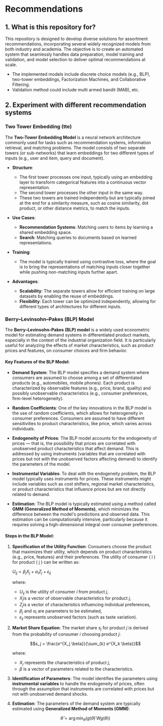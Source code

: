 # Recommendations
## 1. What is this repository for?
This repository is designed to develop diverse solutions for assortment recommendations, incorporating several widely recognized models from both industry and academia. The objective is to create an automated system that seamlessly handles data preparation, model training and validation, and model selection to deliver optimal recommendations at scale. 

- The implemented models include discrete choice models (e.g., BLP), two-tower embeddings, Factorization Machines, and Collaborative Filtering.
- Validation method could include multi armed bandit (MAB), etc.
   
## 2. Experiment with different recommendation systems

### Two Tower Embedding (tte)
The **Two-Tower Embedding Model** is a neural network architecture commonly used for tasks such as recommendation systems, information retrieval, and matching problems. The model consists of two separate towers (or sub-networks) that learn embeddings for two different types of inputs (e.g., user and item, query and document).

- **Structure**: 
  - The first tower processes one input, typically using an embedding layer to transform categorical features into a continuous vector representation.
  - The second tower processes the other input in the same way.
  - These two towers are trained independently but are typically joined at the end for a similarity measure, such as cosine similarity, dot product, or other distance metrics, to match the inputs.

- **Use Cases**: 
  - **Recommendation Systems**: Matching users to items by learning a shared embedding space.
  - **Search**: Matching queries to documents based on learned representations.
  
- **Training**:
  - The model is typically trained using contrastive loss, where the goal is to bring the representations of matching inputs closer together while pushing non-matching inputs further apart.

- **Advantages**:
  - **Scalability**: The separate towers allow for efficient training on large datasets by enabling the reuse of embeddings.
  - **Flexibility**: Each tower can be optimized independently, allowing for different types of architectures for different inputs.


### Berry–Levinsohn–Pakes (BLP) Model

The **Berry–Levinsohn–Pakes (BLP) model** is a widely used econometric model for estimating demand systems in differentiated product markets, especially in the context of the industrial organization field. It is particularly useful for analyzing the effects of market characteristics, such as product prices and features, on consumer choices and firm behavior.

#### Key Features of the BLP Model:

- **Demand System**: The BLP model specifies a demand system where consumers are assumed to choose among a set of differentiated products (e.g., automobiles, mobile phones). Each product is characterized by observable features (e.g., price, brand, quality) and possibly unobservable characteristics (e.g., consumer preferences, firm-level heterogeneity).

- **Random Coefficients**: One of the key innovations in the BLP model is the use of random coefficients, which allows for heterogeneity in consumer preferences. Consumers are assumed to have different sensitivities to product characteristics, like price, which varies across individuals.

- **Endogeneity of Prices**: The BLP model accounts for the endogeneity of prices — that is, the possibility that prices are correlated with unobserved product characteristics that affect demand. This is addressed by using instruments (variables that are correlated with prices but not with the unobserved factors affecting demand) to identify the parameters of the model.

- **Instrumental Variables**: To deal with the endogeneity problem, the BLP model typically uses instruments for prices. These instruments might include variables such as cost shifters, regional market characteristics, or product characteristics that influence prices but are not directly related to demand.

- **Estimation**: The BLP model is typically estimated using a method called **GMM (Generalized Method of Moments)**, which minimizes the difference between the model's predictions and observed data. This estimation can be computationally intensive, particularly because it requires solving a high-dimensional integral over consumer preferences.

#### Steps in the BLP Model:
1. **Specification of the Utility Function**:
   Consumers choose the product that maximizes their utility, which depends on product characteristics (e.g., price, features) and their preferences.
   The utility of consumer \( i \) for product \( j \) can be written as:
   
   $U_{ij} = \beta_j X_j + \alpha_i Z_j + \epsilon_{ij}$
   
   where:
   - $U_{ij}$ is the utility of consumer $i$ from product $j$,
   - $X_j$is a vector of observable characteristics for product $j$,
   - $Z_j$is a vector of characteristics influencing individual preferences,
   - $\beta_j$ and $\alpha_i$ are parameters to be estimated,
   - $\epsilon_{ij}$ represents unobserved factors (such as taste variation).

2. **Market Share Equation**:
   The market share $s_j$ for product $j$ is derived from the probability of consumer $i$ choosing product $j$:
   
   $$s_j = \frac{e^{X_j \beta}}{\sum_{k} e^{X_k \beta}}$$

   where:
   - $X_j$ represents the characteristics of product $j$,
   - $\beta$ is a vector of parameters related to the characteristics.

3. **Identification of Parameters**:
   The model identifies the parameters using **instrumental variables** to handle the endogeneity of prices, often through the assumption that instruments are correlated with prices but not with unobserved demand shocks.

4. **Estimation**:
   The parameters of the demand system are typically estimated using **Generalized Method of Moments (GMM)**:
   
   $$\hat{\theta} = \arg \min_{\theta} \left( g(\theta)' W g(\theta) \right)$$
   
 


